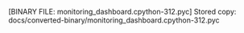 [BINARY FILE: monitoring_dashboard.cpython-312.pyc]
Stored copy: docs/converted-binary/monitoring_dashboard.cpython-312.pyc
